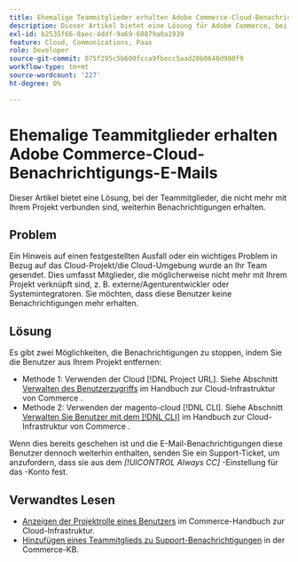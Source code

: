 ```yaml
---
title: Ehemalige Teammitglieder erhalten Adobe Commerce-Cloud-Benachrichtigungs-E-Mails
description: Dieser Artikel bietet eine Lösung für Adobe Commerce, bei der Benachrichtigungen über Cloud-Infrastrukturen an frühere Teammitglieder gesendet werden.
exl-id: b2535f66-8aec-4ddf-9a69-60879a0a1939
feature: Cloud, Communications, Paas
role: Developer
source-git-commit: 075f295c5b600fcca9fbecc5aad20b0640d900f9
workflow-type: tm+mt
source-wordcount: '227'
ht-degree: 0%

---
```


# Ehemalige Teammitglieder erhalten Adobe Commerce-Cloud-Benachrichtigungs-E-Mails

Dieser Artikel bietet eine Lösung, bei der Teammitglieder, die nicht mehr mit Ihrem Projekt verbunden sind, weiterhin Benachrichtigungen erhalten.

## Problem

Ein Hinweis auf einen festgestellten Ausfall oder ein wichtiges Problem in Bezug auf das Cloud-Projekt/die Cloud-Umgebung wurde an Ihr Team gesendet. Dies umfasst Mitglieder, die möglicherweise nicht mehr mit Ihrem Projekt verknüpft sind, z. B. externe/Agenturentwickler oder Systemintegratoren. Sie möchten, dass diese Benutzer keine Benachrichtigungen mehr erhalten.

## Lösung

Es gibt zwei Möglichkeiten, die Benachrichtigungen zu stoppen, indem Sie die Benutzer aus Ihrem Projekt entfernen:

* Methode 1: Verwenden der Cloud [!DNL Project URL]. Siehe Abschnitt [Verwalten des Benutzerzugriffs](https://experienceleague.adobe.com/docs/commerce-cloud-service/user-guide/project/user-access.html) im Handbuch zur Cloud-Infrastruktur von Commerce .
* Methode 2: Verwenden der magento-cloud [!DNL CLI]. Siehe Abschnitt [Verwalten Sie Benutzer mit dem [!DNL CLI]](https://experienceleague.adobe.com/docs/commerce-cloud-service/user-guide/project/user-access.html#manage-users-with-the-cli) im Handbuch zur Cloud-Infrastruktur von Commerce .

Wenn dies bereits geschehen ist und die E-Mail-Benachrichtigungen diese Benutzer dennoch weiterhin enthalten, senden Sie ein Support-Ticket, um anzufordern, dass sie aus dem *[!UICONTROL Always CC]* -Einstellung für das -Konto fest.

## Verwandtes Lesen

* [Anzeigen der Projektrolle eines Benutzers](https://experienceleague.adobe.com/docs/commerce-cloud-service/user-guide/project/user-access.html#view-a-user&#39;s-project-role) im Commerce-Handbuch zur Cloud-Infrastruktur.
* [Hinzufügen eines Teammitglieds zu Support-Benachrichtigungen](https://experienceleague.adobe.com/docs/commerce-knowledge-base/kb/how-to/how-to-include-a-team-member-in-support-notifications.html) in der Commerce-KB.
